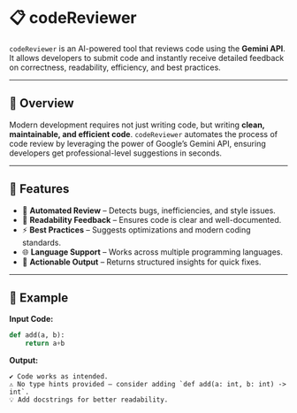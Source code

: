 # 📋 codeReviewer  

`codeReviewer` is an AI-powered tool that reviews code using the **Gemini API**. It allows developers to submit code and instantly receive detailed feedback on correctness, readability, efficiency, and best practices.  

---

## 📝 Overview  

Modern development requires not just writing code, but writing **clean, maintainable, and efficient code**. `codeReviewer` automates the process of code review by leveraging the power of Google’s Gemini API, ensuring developers get professional-level suggestions in seconds.  

---

## 🚀 Features  

- 🔎 **Automated Review** – Detects bugs, inefficiencies, and style issues.  
- 📖 **Readability Feedback** – Ensures code is clear and well-documented.  
- ⚡ **Best Practices** – Suggests optimizations and modern coding standards.  
- 🌐 **Language Support** – Works across multiple programming languages.  
- 🧪 **Actionable Output** – Returns structured insights for quick fixes.  

---

## 🧪 Example  

**Input Code:**  

```python
def add(a, b):
    return a+b
```
**Output:**
```
✔️ Code works as intended.  
⚠️ No type hints provided – consider adding `def add(a: int, b: int) -> int`.  
💡 Add docstrings for better readability.  
```
  


